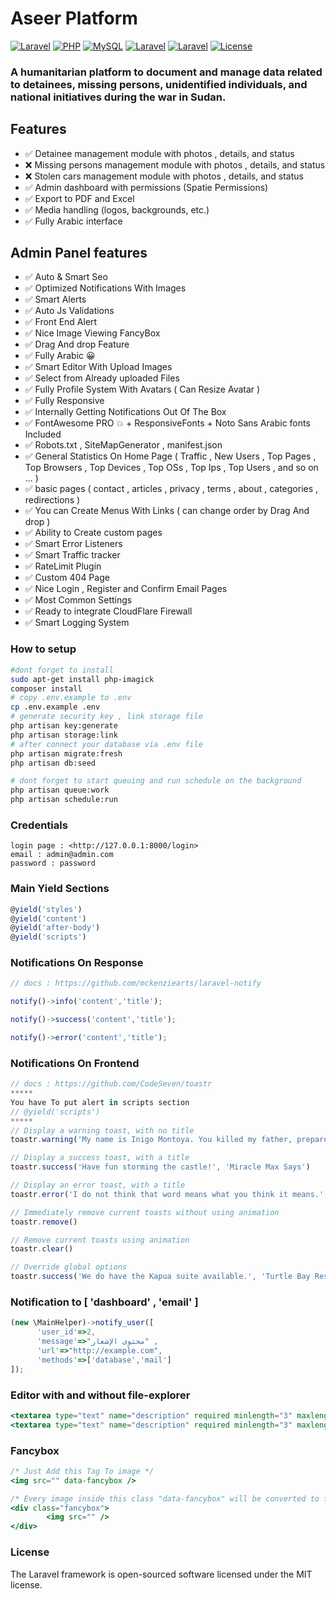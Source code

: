 # Aseer Platform 
[![Laravel](https://img.shields.io/badge/Laravel-11.x-orange.svg)](https://laravel.com)
[![PHP](https://img.shields.io/badge/PHP-8.2+-blue.svg)](https://www.php.net/)
[![MySQL](https://img.shields.io/badge/MySQL-8.0+-orange.svg)](https://www.mysql.com/)
[![Laravel](https://img.shields.io/badge/Livewire-3.x-auqa.svg)](https://laravel-livewire.com/)
[![Laravel](https://img.shields.io/badge/Spatie-11.x-orange.svg)](https://spatie.be/)
[![License](https://img.shields.io/badge/license-MIT-green.svg)](https://opensource.org/licenses/MIT)



### A humanitarian platform to document and manage data related to detainees, missing persons, unidentified individuals, and national initiatives during the war in Sudan.

## Features

- ✅ Detainee management module with photos , details, and status
- ❌ Missing persons management module with photos , details, and status
- ❌ Stolen cars management module with photos , details, and status
- ✅ Admin dashboard with permissions (Spatie Permissions)
- ✅ Export to PDF and Excel
- ✅ Media handling (logos, backgrounds, etc.)
- ✅ Fully Arabic interface

## Admin Panel features 
- ✅ Auto & Smart Seo
- ✅ Optimized Notifications With Images
- ✅ Smart Alerts
- ✅ Auto Js Validations
- ✅ Front End Alert
- ✅ Nice Image Viewing FancyBox
- ✅ Drag And drop Feature
- ✅ Fully Arabic 😀
- ✅ Smart Editor With Upload Images
- ✅ Select from Already uploaded Files
- ✅ Fully Profile System With Avatars ( Can Resize Avatar )
- ✅ Fully Responsive
- ✅ Internally Getting Notifications Out Of The Box
- ✅ FontAwesome PRO 💥 + ResponsiveFonts + Noto Sans Arabic fonts Included
- ✅ Robots.txt , SiteMapGenerator , manifest.json
- ✅ General Statistics On Home Page ( Traffic , New Users , Top Pages , Top Browsers , Top Devices , Top OSs , Top Ips , Top Users , and so on ... )
- ✅ basic pages ( contact , articles , privacy , terms , about , categories , redirections )
- ✅ You can Create Menus With Links ( can change order by Drag And drop )
- ✅ Ability to Create custom pages
- ✅ Smart Error Listeners
- ✅ Smart Traffic tracker
- ✅ RateLimit Plugin
- ✅ Custom 404 Page
- ✅ Nice Login , Register and Confirm Email Pages
- ✅ Most Common Settings
- ✅ Ready to integrate CloudFlare Firewall
- ✅ Smart Logging System
    
 

### How to setup

```bash
#dont forget to install 
sudo apt-get install php-imagick
composer install
# copy .env.example to .env
cp .env.example .env
# generate security key , link storage file
php artisan key:generate
php artisan storage:link
# after connect your database via .env file
php artisan migrate:fresh
php artisan db:seed

# dont forget to start queuing and run schedule on the background 
php artisan queue:work
php artisan schedule:run 
```

### Credentials

```
login page : <http://127.0.0.1:8000/login>
email : admin@admin.com
password : password

```

### Main Yield Sections

```jsx
@yield('styles')
@yield('content')
@yield('after-body')
@yield('scripts')
```

### Notifications On Response

```jsx
// docs : https://github.com/mckenziearts/laravel-notify

notify()->info('content','title');

notify()->success('content','title');

notify()->error('content','title');
```

### Notifications On Frontend

```jsx
// docs : https://github.com/CodeSeven/toastr
*****
You have To put alert in scripts section
// @yield('scripts')
*****
// Display a warning toast, with no title
toastr.warning('My name is Inigo Montoya. You killed my father, prepare to die!')

// Display a success toast, with a title
toastr.success('Have fun storming the castle!', 'Miracle Max Says')

// Display an error toast, with a title
toastr.error('I do not think that word means what you think it means.', 'Inconceivable!')

// Immediately remove current toasts without using animation
toastr.remove()

// Remove current toasts using animation
toastr.clear()

// Override global options
toastr.success('We do have the Kapua suite available.', 'Turtle Bay Resort', {timeOut: 5000})
```

### Notification to [ 'dashboard' , 'email' ]

```jsx
(new \MainHelper)->notify_user([
      'user_id'=>2,
      'message'=>"محتوى الإشعار" ,
      'url'=>"http://example.com",
      'methods'=>['database','mail']
]);
```

### Editor with and without file-explorer

```jsx
<textarea type="text" name="description" required minlength="3" maxlength="10000" class="form-control editor with-file-explorer" ></textarea>
<textarea type="text" name="description" required minlength="3" maxlength="10000" class="form-control editor"  ></textarea>
```

### Fancybox

```jsx
/* Just Add this Tag To image */
<img src="" data-fancybox />

/* Every image inside this class "data-fancybox" will be converted to fancy */
<div class="fancybox">
		<img src="" />
</div>
```

### License
The Laravel framework is open-sourced software licensed under the MIT license.
